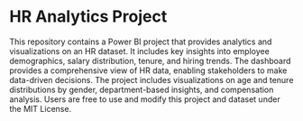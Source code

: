 # HR Analytics Project
 This repository contains a Power BI project that provides analytics and visualizations on an HR dataset. It includes key insights into employee demographics, salary distribution, tenure, and hiring trends. The dashboard provides a comprehensive view of HR data, enabling stakeholders to make data-driven decisions. The project includes visualizations on age and tenure distributions by gender, department-based insights, and compensation analysis. Users are free to use and modify this project and dataset under the MIT License.

